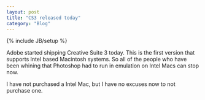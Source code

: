 ```yaml
---
layout: post
title: "CS3 released today"
category: "Blog"
---
```

{% include JB/setup %}

Adobe started shipping Creative Suite 3 today. This is the first version that supports Intel based Macintosh systems. So all of the people who have been whining that Photoshop had to run in emulation on Intel Macs can stop now.

I have not purchased a Intel Mac, but I have no excuses now to not purchase one.